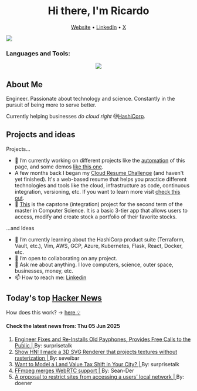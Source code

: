 
<!-- This is an HTML comment in your markdown file -->

<h1 align="center">Hi there, I'm Ricardo</h1>
<p align="center">
  <a href="https://ricardorompar.com" target="_blank">Website</a> •
  <a href="https://www.linkedin.com/in/ricardorompar/" target="_blank">LinkedIn</a> •
  <a href="https://twitter.com/ricardorompar" target="_blank">X</a>
</p>
<img src="https://badges.pufler.dev/visits/{ricardorompar}/{ricardorompar}"/>

<h3 align="left">Languages and Tools:</h3>
<p align="center">
  <a href="https://skillicons.dev" target="_blank">
    <img src="https://skillicons.dev/icons?i=terraform,aws,gcp,azure,git,python,kubernetes,react,js,docker,ubuntu" />
  </a>
</p>

<h2>About Me</h2>
Engineer. Passionate about technology and science. Constantly in the pursuit of being more to serve better.

Currently helping businesses <i>do cloud right</i> @<a href="https://github.com/hashicorp" target="_blank">HashiCorp</a>.

<h2>Projects and ideas</h2>
Projects...
<ul>
  <li>🔭 I’m currently working on different projects like the <a href="https://github.com/ricardorompar/ricardorompar/blob/main/automate.py">automation</a> of this page, and some demos <a href="https://github.com/ricardorompar/boundary-ansible-demo">like this one</a>.
  </li>

  <li >A few months back I began my <a href="https://github.com/ricardorompar/cloudResumeChallenge">Cloud Resume Challenge</a> (and haven't yet finished). It's a web-based resume that helps you practice different technologies and tools like the cloud, infrastructure as code, continuous integration, versioning, etc. If you want to learn more visit <a href="https://cloudresumechallenge.dev/docs/the-challenge/aws/" target="_blank">check this out</a>.
  </li>

  <li>🔭 <a href="https://github.com/ricardorompar/capstoneT2">This</a> is the capstone (integration) project for the second term of the master in Computer Science. It is a basic 3-tier app that allows users to access, modify and create stock a portfolio of their favorite stocks.
  </li>
</ul>
...and Ideas
<ul>
  <li>🌱 I’m currently learning about the HashiCorp product suite (Terraform, Vault, etc.), Vim, AWS, GCP, Azure, Kubernetes, Flask, React, Docker, etc.
  </li>
  <li>👯 I’m open to collaborating on any project.</li>
  <li>💬 Ask me about anything. I love computers, science, outer space, businesses, money, etc.</li>
  <li>📫 How to reach me: <a href="https://www.linkedin.com/in/ricardorompar/" target="_blank">Linkedin</a></li>
</ul>

<h2>Today's top <a href='https://news.ycombinator.com/' target="_blank">Hacker News</a></h2>
How does this work? -> <a href='./AUTOMATIC.md'>here 💡</a>

<h4>Check the latest news from: Thu 05 Jun 2025</h4>
<ol>
<li>
    <a href=https://www.core77.com/posts/137183/Engineer-Fixes-and-Re-Installs-Old-Payphones-Provides-Free-Calls-to-the-Public target="_blank">
        Engineer Fixes and Re-Installs Old Payphones, Provides Free Calls to the Public |
    </a>
    By: surprisetalk
</li>

<li>
    <a href=https://seve.blog/p/i-made-a-3d-svg-renderer-that-projects target="_blank">
        Show HN: I made a 3D SVG Renderer that projects textures without rasterization |
    </a>
    By: seveibar
</li>

<li>
    <a href=https://progressandpoverty.substack.com/p/want-to-model-a-land-value-tax-shift target="_blank">
        Want to Model a Land Value Tax Shift in Your City? |
    </a>
    By: surprisetalk
</li>

<li>
    <a href=https://git.ffmpeg.org/gitweb/ffmpeg.git/commit/167e343bbe75515a80db8ee72ffa0c607c944a00 target="_blank">
        FFmpeg merges WebRTC support |
    </a>
    By: Sean-Der
</li>

<li>
    <a href=https://github.com/explainers-by-googlers/local-network-access target="_blank">
        A proposal to restrict sites from accessing a users’ local network |
    </a>
    By: doener
</li>
</ol>
